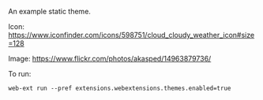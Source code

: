 An example static theme.

Icon: https://www.iconfinder.com/icons/598751/cloud_cloudy_weather_icon#size=128

Image: https://www.flickr.com/photos/akasped/14963879736/

To run:

    web-ext run --pref extensions.webextensions.themes.enabled=true
